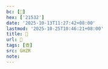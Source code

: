 ```yaml
---
bc: [𡔲]
hex: ['21532']
date: '2025-10-13T11:27:42+08:00'
lastmod: '2025-10-25T10:46:21+08:00'
title: 󰙕
url: 󰙕
tags: [壺]
src: GHZR
note:
---
```


